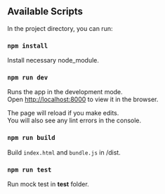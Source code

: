 ## Available Scripts

In the project directory, you can run:

### `npm install`

Install necessary node_module.

### `npm run dev`

Runs the app in the development mode.<br />
Open [http://localhost:8000](http://localhost:8000) to view it in the browser.

The page will reload if you make edits.<br />
You will also see any lint errors in the console.

### `npm run build`

Build `index.html` and `bundle.js` in /dist.

### `npm run test`

Run mock test in __test__ folder.
